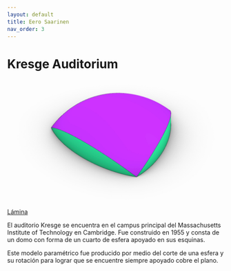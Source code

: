 ```yaml
---
layout: default
title: Eero Saarinen
nav_order: 3
---
```


# Kresge Auditorium

![Kresge Auditorium](../img/saarinen1.jpg)

[Lámina](../laminas/L2%20Saarinen_LR.pdf)

El auditorio Kresge se encuentra en el campus principal del Massachusetts Institute of Technology en Cambridge. Fue construido en 1955 y consta de un domo con forma de un cuarto de esfera apoyado en sus esquinas. 

Este modelo paramétrico fue producido por medio del corte de una esfera y su rotación para lograr que se encuentre siempre apoyado cobre el plano. 


